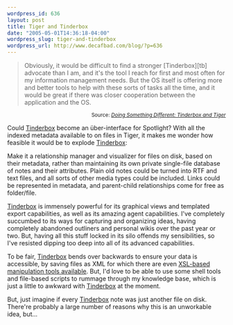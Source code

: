 ```yaml
--- 
wordpress_id: 636
layout: post
title: Tiger and Tinderbox
date: "2005-05-01T14:36:18-04:00"
wordpress_slug: tiger-and-tinderbox
wordpress_url: http://www.decafbad.com/blog/?p=636
---
```

<blockquote>Obviously, it would be difficult to find a stronger [Tinderbox][tb] advocate than I am, and it's the tool I reach for first and most often for my information management needs. But the OS itself is offering more and better tools to help with these sorts of tasks all the time, and it would be great if there was closer cooperation between the application and the OS.</blockquote>
  <div align="right"><small>Source: <cite><a href="http://www.doug-miller.net/blog/archive/tinderboxandtiger.html">Doing Something Different: Tinderbox and Tiger</a></cite></small></div>

Could [Tinderbox][tb] become an über-interface for Spotlight?  With all the indexed metadata available to on files in Tiger, it makes me wonder how feasible it would be to explode [Tinderbox][tb]:  

Make it a relationship manager and visualizer for files on disk, based on their metadata, rather than maintaining its own private single-file database of notes and their attributes.  Plain old notes could be turned into RTF and text files, and all sorts of other media types could be included.  Links could be represented in metadata, and parent-child relationships come for free as folder/file.  

[Tinderbox][tb] is immensely powerful for its graphical views and templated export capabilities, as well as its amazing agent capabilities.  I've completely succumbed to its ways for capturing and organizing ideas, having completely abandoned outliners and personal wikis over the past year or two.  But, having all this stuff locked in its silo offends my sensibilities, so I've resisted dipping too deep into all of its advanced capabilities.

To be fair, [Tinderbox][tb] bends over backwards to ensure your data is accessible, by saving files as XML for which there are even [XSL-based manipulation tools available][tbxsl].  But, I'd love to be able to use some shell tools and file-based scripts to rummage through my knowledge base, which is just a little to awkward with [Tinderbox][tb] at the moment.

But, just imagine if every [Tinderbox][tb] note was just another file on disk.  There're probably a large number of reasons why this is an unworkable idea, but...

[tbxsl]: http://www.istop.com/~maparent/tinderbox/
[tb]: http://www.eastgate.com/Tinderbox/
